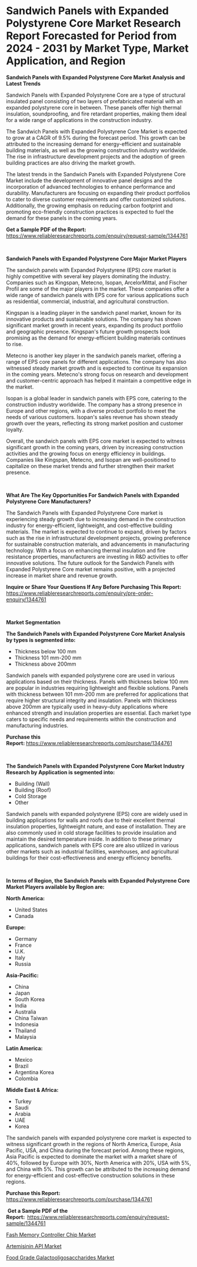 <p><h1>Sandwich Panels with Expanded Polystyrene Core Market Research Report Forecasted for Period from 2024 -  2031 by Market Type, Market Application, and Region</h1></p><p><strong>Sandwich Panels with Expanded Polystyrene Core Market Analysis and Latest Trends</strong></p>
<p><p>Sandwich Panels with Expanded Polystyrene Core are a type of structural insulated panel consisting of two layers of prefabricated material with an expanded polystyrene core in between. These panels offer high thermal insulation, soundproofing, and fire retardant properties, making them ideal for a wide range of applications in the construction industry.</p><p>The Sandwich Panels with Expanded Polystyrene Core Market is expected to grow at a CAGR of 9.5% during the forecast period. This growth can be attributed to the increasing demand for energy-efficient and sustainable building materials, as well as the growing construction industry worldwide. The rise in infrastructure development projects and the adoption of green building practices are also driving the market growth.</p><p>The latest trends in the Sandwich Panels with Expanded Polystyrene Core Market include the development of innovative panel designs and the incorporation of advanced technologies to enhance performance and durability. Manufacturers are focusing on expanding their product portfolios to cater to diverse customer requirements and offer customized solutions. Additionally, the growing emphasis on reducing carbon footprint and promoting eco-friendly construction practices is expected to fuel the demand for these panels in the coming years.</p></p>
<p><strong>Get a Sample PDF of the Report:&nbsp;</strong> <a href="https://www.reliableresearchreports.com/enquiry/request-sample/1344761">https://www.reliableresearchreports.com/enquiry/request-sample/1344761</a></p>
<p>&nbsp;</p>
<p><strong>Sandwich Panels with Expanded Polystyrene Core Major Market Players</strong></p>
<p><p>The sandwich panels with Expanded Polystyrene (EPS) core market is highly competitive with several key players dominating the industry. Companies such as Kingspan, Metecno, Isopan, ArcelorMittal, and Fischer Profil are some of the major players in the market. These companies offer a wide range of sandwich panels with EPS core for various applications such as residential, commercial, industrial, and agricultural construction.</p><p>Kingspan is a leading player in the sandwich panel market, known for its innovative products and sustainable solutions. The company has shown significant market growth in recent years, expanding its product portfolio and geographic presence. Kingspan's future growth prospects look promising as the demand for energy-efficient building materials continues to rise.</p><p>Metecno is another key player in the sandwich panels market, offering a range of EPS core panels for different applications. The company has also witnessed steady market growth and is expected to continue its expansion in the coming years. Metecno's strong focus on research and development and customer-centric approach has helped it maintain a competitive edge in the market.</p><p>Isopan is a global leader in sandwich panels with EPS core, catering to the construction industry worldwide. The company has a strong presence in Europe and other regions, with a diverse product portfolio to meet the needs of various customers. Isopan's sales revenue has shown steady growth over the years, reflecting its strong market position and customer loyalty.</p><p>Overall, the sandwich panels with EPS core market is expected to witness significant growth in the coming years, driven by increasing construction activities and the growing focus on energy efficiency in buildings. Companies like Kingspan, Metecno, and Isopan are well-positioned to capitalize on these market trends and further strengthen their market presence.</p></p>
<p>&nbsp;</p>
<p><strong>What Are The Key Opportunities For Sandwich Panels with Expanded Polystyrene Core Manufacturers?</strong></p>
<p><p>The Sandwich Panels with Expanded Polystyrene Core market is experiencing steady growth due to increasing demand in the construction industry for energy-efficient, lightweight, and cost-effective building materials. The market is expected to continue to expand, driven by factors such as the rise in infrastructural development projects, growing preference for sustainable construction materials, and advancements in manufacturing technology. With a focus on enhancing thermal insulation and fire resistance properties, manufacturers are investing in R&D activities to offer innovative solutions. The future outlook for the Sandwich Panels with Expanded Polystyrene Core market remains positive, with a projected increase in market share and revenue growth.</p></p>
<p><strong>Inquire or Share Your Questions If Any Before Purchasing This Report:</strong> <a href="https://www.reliableresearchreports.com/enquiry/pre-order-enquiry/1344761">https://www.reliableresearchreports.com/enquiry/pre-order-enquiry/1344761</a></p>
<p>&nbsp;</p>
<p><strong>Market Segmentation</strong></p>
<p><strong>The Sandwich Panels with Expanded Polystyrene Core Market Analysis by types is segmented into:</strong></p>
<p><ul><li>Thickness below 100 mm</li><li>Thickness 101 mm-200 mm</li><li>Thickness above 200mm</li></ul></p>
<p><p>Sandwich panels with expanded polystyrene core are used in various applications based on their thickness. Panels with thickness below 100 mm are popular in industries requiring lightweight and flexible solutions. Panels with thickness between 101 mm-200 mm are preferred for applications that require higher structural integrity and insulation. Panels with thickness above 200mm are typically used in heavy-duty applications where enhanced strength and insulation properties are essential. Each market type caters to specific needs and requirements within the construction and manufacturing industries.</p></p>
<p><strong>Purchase this Report:&nbsp;</strong><a href="https://www.reliableresearchreports.com/purchase/1344761">https://www.reliableresearchreports.com/purchase/1344761</a></p>
<p>&nbsp;</p>
<p><strong>The Sandwich Panels with Expanded Polystyrene Core Market Industry Research by Application is segmented into:</strong></p>
<p><ul><li>Building (Wall)</li><li>Building (Roof)</li><li>Cold Storage</li><li>Other</li></ul></p>
<p><p>Sandwich panels with expanded polystyrene (EPS) core are widely used in building applications for walls and roofs due to their excellent thermal insulation properties, lightweight nature, and ease of installation. They are also commonly used in cold storage facilities to provide insulation and maintain the desired temperature inside. In addition to these primary applications, sandwich panels with EPS core are also utilized in various other markets such as industrial facilities, warehouses, and agricultural buildings for their cost-effectiveness and energy efficiency benefits.</p></p>
<p>&nbsp;</p>
<p><strong>In terms of Region, the Sandwich Panels with Expanded Polystyrene Core Market Players available by Region are:</strong></p>
<p>
    <p> <strong> North America: </strong>
        <ul>
            <li>United States</li>
            <li>Canada</li>
        </ul>
        </p> 
    <p> <strong> Europe: </strong>
        <ul>
            <li>Germany</li>
            <li>France</li>
            <li>U.K.</li>
            <li>Italy</li>
            <li>Russia</li>
        </ul>
        </p> 
    <p> <strong> Asia-Pacific: </strong>
        <ul>
            <li>China</li>
            <li>Japan</li>
            <li>South Korea</li>
            <li>India</li>
            <li>Australia</li>
            <li>China Taiwan</li>
            <li>Indonesia</li>
            <li>Thailand</li>
            <li>Malaysia</li>
        </ul>
        </p> 
    <p> <strong> Latin America: </strong>
        <ul>
            <li>Mexico</li>
            <li>Brazil</li>
            <li>Argentina Korea</li>
            <li>Colombia</li>
        </ul>
        </p> 
    <p> <strong> Middle East & Africa: </strong>
        <ul>
            <li>Turkey</li>
            <li>Saudi</li>
            <li>Arabia</li>
            <li>UAE</li>
            <li>Korea</li>
        </ul>
    </p>
    </p>
<p><p>The sandwich panels with expanded polystyrene core market is expected to witness significant growth in the regions of North America, Europe, Asia Pacific, USA, and China during the forecast period. Among these regions, Asia Pacific is expected to dominate the market with a market share of 40%, followed by Europe with 30%, North America with 20%, USA with 5%, and China with 5%. This growth can be attributed to the increasing demand for energy-efficient and cost-effective construction solutions in these regions.</p></p>
<p><strong>Purchase this Report: </strong><a href="https://www.reliableresearchreports.com/purchase/1344761">https://www.reliableresearchreports.com/purchase/1344761</a></p>
<p>&nbsp;<strong>Get a Sample PDF of the Report:&nbsp;&nbsp;</strong><a href="https://www.reliableresearchreports.com/enquiry/request-sample/1344761">https://www.reliableresearchreports.com/enquiry/request-sample/1344761</a></p>
<p><strong></strong></p>
<p><p><a href="https://iodized-pantydraco-05c.notion.site/Fash-Memory-Controller-Chip-Market-Size-Market-Trends-and-Growth-Outlook-forecasted-for-period-fro-f51f1e847363405f87f3abd0182da455">Fash Memory Controller Chip Market</a></p><p><a href="https://github.com/nancykennedykellievqfqt2/Market-Research-Report-List-1/blob/main/artemisinin-api-market.md">Artemisinin API Market</a></p><p><a href="https://github.com/seekum/Market-Research-Report-List-1/blob/main/food-grade-galactooligosaccharides-market.md">Food Grade Galactooligosaccharides Market</a></p></p>